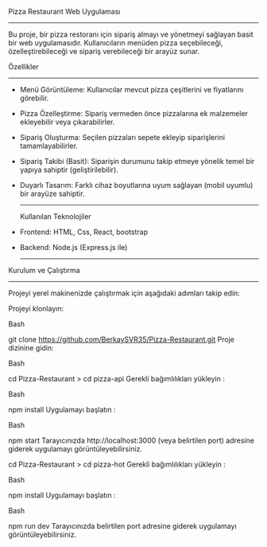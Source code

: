
Pizza Restaurant Web Uygulaması <hr/>
Bu proje, bir pizza restoranı için sipariş almayı ve yönetmeyi sağlayan basit bir web uygulamasıdır. Kullanıcıların menüden pizza seçebileceği, özelleştirebileceği ve sipariş verebileceği bir arayüz sunar.

Özellikler <hr/>
* Menü Görüntüleme: Kullanıcılar mevcut pizza çeşitlerini ve fiyatlarını görebilir.

* Pizza Özelleştirme: Sipariş vermeden önce pizzalarına ek malzemeler ekleyebilir veya çıkarabilirler.

* Sipariş Oluşturma: Seçilen pizzaları sepete ekleyip siparişlerini tamamlayabilirler.

* Sipariş Takibi (Basit): Siparişin durumunu takip etmeye yönelik temel bir yapıya sahiptir (geliştirilebilir).

* Duyarlı Tasarım: Farklı cihaz boyutlarına uyum sağlayan (mobil uyumlu) bir arayüze sahiptir.

  <hr/>
  Kullanılan Teknolojiler
* Frontend: HTML, Css, React, bootstrap
* Backend: Node.js (Express.js ile)

  <hr/>
Kurulum ve Çalıştırma <hr/>
Projeyi yerel makinenizde çalıştırmak için aşağıdaki adımları takip edin:

Projeyi klonlayın:

Bash

git clone https://github.com/BerkaySVR35/Pizza-Restaurant.git
Proje dizinine gidin:

Bash

cd Pizza-Restaurant > cd pizza-api
Gerekli bağımlılıkları yükleyin :

Bash

npm install
Uygulamayı başlatın :

Bash

npm start
Tarayıcınızda http://localhost:3000 (veya belirtilen port) adresine giderek uygulamayı görüntüleyebilirsiniz.

cd Pizza-Restaurant > cd pizza-hot
Gerekli bağımlılıkları yükleyin :

Bash

npm install
Uygulamayı başlatın :

Bash

npm run dev
Tarayıcınızda belirtilen port adresine giderek uygulamayı görüntüleyebilirsiniz.
